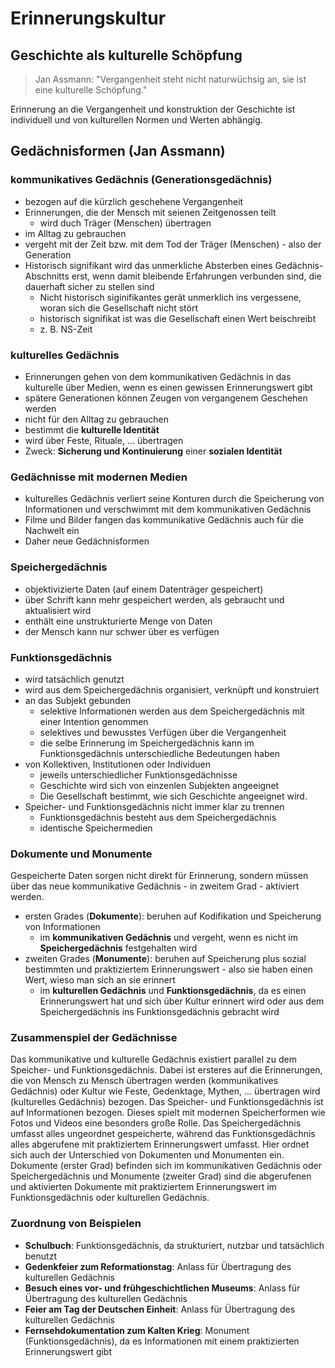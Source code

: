 # Erinnerungskultur

## Geschichte als kulturelle Schöpfung

> Jan Assmann: "Vergangenheit steht nicht naturwüchsig an, sie ist eine kulturelle Schöpfung."

Erinnerung an die Vergangenheit und konstruktion der Geschichte ist individuell und von kulturellen Normen und Werten abhängig.

## Gedächnisformen (Jan Assmann)

### kommunikatives Gedächnis (Generationsgedächnis)

- bezogen auf die kürzlich geschehene Vergangenheit
- Erinnerungen, die der Mensch mit seienen Zeitgenossen teilt
  - wird duch Träger (Menschen) übertragen
- im Alltag zu gebrauchen
- vergeht mit der Zeit bzw. mit dem Tod der Träger (Menschen) - also der Generation
- Historisch signifikant wird das unmerkliche Absterben eines Gedächnis-Abschnitts erst, wenn damit bleibende Erfahrungen verbunden sind, die dauerhaft sicher zu stellen sind
  - Nicht historisch siginifikantes gerät unmerklich ins vergessene, woran sich die Gesellschaft nicht stört
  - historisch signifikat ist was die Gesellschaft einen Wert beischreibt
  - z. B. NS-Zeit

### kulturelles Gedächnis

- Erinnerungen gehen von dem kommunikativen Gedächnis in das kulturelle über Medien, wenn es einen gewissen Erinnerungswert gibt
- spätere Generationen können Zeugen von vergangenem Geschehen werden
- nicht für den Alltag zu gebrauchen
- bestimmt die **kulturelle Identität**
- wird über Feste, Rituale, ... übertragen
 - Zweck: **Sicherung und Kontinuierung** einer **sozialen Identität**

### Gedächnisse mit modernen Medien

- kulturelles Gedächnis verliert seine Konturen durch die Speicherung von Informationen und verschwimmt mit dem kommunikativen Gedächnis
- Filme und Bilder fangen das kommunikative Gedächnis auch für die Nachwelt ein
- Daher neue Gedächnisformen

### Speichergedächnis

- objektivizierte Daten (auf einem Datenträger gespeichert)
- über Schrift kann mehr gespeichert werden, als gebraucht und aktualisiert wird
- enthält eine unstrukturierte Menge von Daten
- der Mensch kann nur schwer über es verfügen

### Funktionsgedächnis

- wird tatsächlich genutzt
- wird aus dem Speichergedächnis organisiert, verknüpft und konstruiert
- an das Subjekt gebunden
  - selektive Informationen werden aus dem Speichergedächnis mit einer Intention genommen
  - selektives und bewusstes Verfügen über die Vergangenheit
  - die selbe Erinnerung im Speichergedächnis kann im Funktionsgedächnis unterschiedliche Bedeutungen haben
- von Kollektiven, Institutionen oder Individuen
  - jeweils unterschiedlicher Funktionsgedächnisse
  - Geschichte wird sich von einzenlen Subjekten angeeignet
  - Die Gesellschaft bestimmt, wie sich Geschichte angeeignet wird.
- Speicher- und Funktionsgedächnis nicht immer klar zu trennen
  - Funktionsgedächnis besteht aus dem Speichergedächnis
  - identische Speichermedien

### Dokumente und Monumente

Gespeicherte Daten sorgen nicht direkt für Erinnerung, sondern müssen über das neue kommunikative Gedächnis - in zweitem Grad - aktiviert werden.

- ersten Grades (**Dokumente**): beruhen auf Kodifikation und Speicherung von Informationen
  - im **kommunikativen Gedächnis** und vergeht, wenn es nicht im **Speichergedächnis** festgehalten wird
- zweiten Grades (**Monumente**): beruhen auf Speicherung plus sozial bestimmten und praktiziertem Erinnerungswert - also sie haben einen Wert, wieso man sich an sie erinnert
  - im **kulturellen Gedächnis** und **Funktionsgedächnis**, da es einen Erinnerungswert hat und sich über Kultur erinnert wird oder aus dem Speichergedächnis ins Funktionsgedächnis gebracht wird

### Zusammenspiel der Gedächnisse

Das kommunikative und kulturelle Gedächnis existiert parallel zu dem Speicher- und Funktionsgedächnis. Dabei ist ersteres auf die Erinnerungen, die von Mensch zu Mensch übertragen werden (kommunikatives Gedächnis) oder Kultur wie Feste, Gedenktage, Mythen, ... übertragen wird (kulturelles Gedächnis) bezogen. Das Speicher- und Funktionsgedächnis ist auf Informationen bezogen. Dieses spielt mit modernen Speicherformen wie Fotos und Videos eine besonders große Rolle. Das Speichergedächnis umfasst alles ungeordnet gespeicherte, während das Funktionsgedächnis alles abgerufene mit praktiziertem Erinnerungswert umfasst. Hier ordnet sich auch der Unterschied von Dokumenten und Monumenten ein. Dokumente (erster Grad) befinden sich im kommunikativen Gedächnis oder Speichergedächnis und Monumente (zweiter Grad) sind die abgerufenen und aktivierten Dokumente mit praktiziertem Erinnerungswert im Funktionsgedächnis oder kulturellen Gedächnis.

### Zuordnung von Beispielen

- **Schulbuch**: Funktionsgedächnis, da strukturiert, nutzbar und tatsächlich benutzt
- **Gedenkfeier zum Reformationstag**: Anlass für Übertragung des kulturellen Gedächnis
- **Besuch eines vor- und frühgeschichtlichen Museums**: Anlass für Übertragung des kulturellen Gedächnis
- **Feier am Tag der Deutschen Einheit**: Anlass für Übertragung des kulturellen Gedächnis
- **Fernsehdokumentation zum Kalten Krieg**: Monument (Funktionsgedächnis), da es Informationen mit einem praktizierten Erinnerungswert gibt
